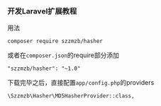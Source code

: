 ### 开发Laravel扩展教程
用法
```
composer require szzmzb/hasher
```
或者在```composer.json```的require部分添加
```
"szzmzb/hasher": "~1.0"
```
下载完毕之后，直接配置```app/config.php```的providers
```
\Szzmzb\Hasher\MD5HasherProvider::class,
```